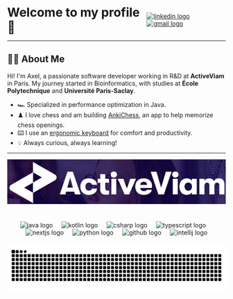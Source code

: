 <div style="display: flex; align-items: center; justify-content: space-between;">
  <h1 style="margin: 0;">Welcome to my profile 👋</h1>
  <div>
    <a href="https://www.linkedin.com/in/axel-lvy/"><img src="https://raw.githubusercontent.com/maurodesouza/profile-readme-generator/master/src/assets/icons/social/linkedin/default.svg" width="52" height="40" alt="linkedin logo"  /></a>
    <a href="mailto:axellevy98+githubcontacts@gmail.com"><img src="https://raw.githubusercontent.com/maurodesouza/profile-readme-generator/master/src/assets/icons/social/gmail/default.svg" width="52" height="40" alt="gmail logo"  /> </a>
  </div>
</div>

---

## 👨‍💻 About Me

Hi! I'm Axel, a passionate software developer working in R&D at <b>ActiveViam</b> in Paris. My journey started in
Bioinformatics, with studies at <b>École Polytechnique</b> and <b>Université Paris-Saclay</b>.

- 🏎️ Specialized in performance optimization in Java.
- ♟️ I love chess and am building <a href="https://github.com/Axl-Lvy/AnkiChess">AnkiChess</a>, an app to help
  memorize chess openings.
- ⌨️ I use an <a href="https://github.com/Axl-Lvy/corne-qwerty-zmk">ergonomic keyboard</a> for comfort and
  productivity.
- 💡 Always curious, always learning!

---

<a href="https://www.activeviam.com/">

<p align="center">
<img src="dist/ActiveViam.jpg" alt="ActiveViam Logo" align="center"/>
</p>
</a>

#

<div align="center">
  <img src="https://cdn.jsdelivr.net/gh/devicons/devicon/icons/java/java-original.svg" height="40" alt="java logo"  />
  <img width="12" />
  <img src="https://cdn.jsdelivr.net/gh/devicons/devicon/icons/kotlin/kotlin-original.svg" height="40" alt="kotlin logo"  />
  <img width="12" />
  <img src="https://cdn.jsdelivr.net/gh/devicons/devicon/icons/csharp/csharp-original.svg" height="40" alt="csharp logo"  />
  <img width="12" />
  <img src="https://cdn.jsdelivr.net/gh/devicons/devicon/icons/typescript/typescript-original.svg" height="40" alt="typescript logo"  />
  <img width="12" />
  <img src="https://cdn.jsdelivr.net/gh/devicons/devicon/icons/nextjs/nextjs-original.svg" height="40" alt="nextjs logo"  />
  <img width="12" />
  <img src="https://cdn.jsdelivr.net/gh/devicons/devicon/icons/python/python-original.svg" height="40" alt="python logo"  />
  <img width="12" />
  <img src="https://skillicons.dev/icons?i=github" height="40" alt="github logo"  />
  <img width="12" />
  <img src="https://cdn.jsdelivr.net/gh/devicons/devicon/icons/intellij/intellij-original.svg" height="40" alt="intellij logo"  />
</div>

###

<p align="center">
  <img src="https://raw.githubusercontent.com/axl-lvy/axl-lvy/output/snake.svg" alt="Snake animation" />
</p>
